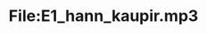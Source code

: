 ---
title: File:E1_hann_kaupir.mp3
recording of: hann kaupir
reading speed: slow
speaker: E
license: CC0
---